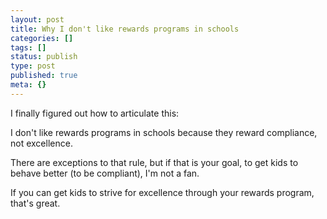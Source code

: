```yaml
---
layout: post
title: Why I don't like rewards programs in schools
categories: []
tags: []
status: publish
type: post
published: true
meta: {}
---
```


I finally figured out how to articulate this:

I don't like rewards programs in schools because they reward compliance, not excellence.

There are exceptions to that rule, but if that is your goal, to get kids to behave better (to be compliant), I'm not a fan.

If you can get kids to strive for excellence through your rewards program, that's great.
